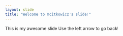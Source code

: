 ```yaml
---
layout: slide
title: "Welcome to mcitkowicz's slide!"
---
```

This is my awesome slide
Use the left arrow to go back!
